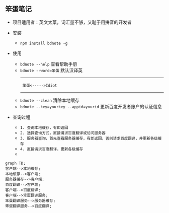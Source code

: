 ## 笨蛋笔记
- 项目适用者：英文太菜，词汇量不够，又耻于用拼音的开发者
- 安装 
    * `npm install bdnote -g`
- 使用
    * `bdnote --help`   查看帮助手册
    * `bdnote --word=笨蛋` 默认汉译英
        *** 
           笨蛋<----->Idiot 
        ***
    * `bdnote --clean`  清除本地缓存
    * `bdnote --key=yourkey --appid=yourid` 更新百度开发者账户的认证信息
 
- 查询过程
    * `1. 查询本地缓存，有即返回`
    * `2. 选择查询方式，直接请求百度翻译或访问服务器`
    * `3. 服务器查询，首先查看服务器缓存，有即返回，否则请求百度翻译，并更新各级缓存`
    * `4. 直接请求百度翻译，更新各级缓存`
    *  
```mermaid
graph TD;
客户端-->本地缓存;
本地缓存-->客户端;
服务器缓存-->客户端;
百度翻译-->客户端;
客户端-->百度翻译;
客户端-->笨蛋翻译服务;
笨蛋翻译服务-->服务器缓存;
笨蛋翻译服务-->百度翻译;
```


